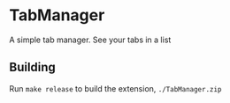 # TabManager

A simple tab manager. See your tabs in a list

## Building
Run `make release` to build the extension, `./TabManager.zip`
